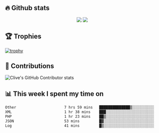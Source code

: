 ## &#128293; Github stats

<!-- GitHub Readme Streak Stats - https://github.com/DenverCoder1/github-readme-streak-stats -->
<p align="center">

<picture>
  <source 
    srcset="https://github-readme-stats.vercel.app/api?username=clivewalkden&count_private=true&show_icons=true&theme=darcula"
    media="(prefers-color-scheme: dark)"
  />
  <source
    srcset="https://github-readme-stats.vercel.app/api?username=clivewalkden&count_private=true&show_icons=true&theme=calm"
    media="(prefers-color-scheme: light), (prefers-color-scheme: no-preference)"
  />
  <img src="https://github-readme-stats.vercel.app/api?username=clivewalkden&count_private=true&show_icons=true&theme=darcula" />
</picture>

<a href="https://git.io/streak-stats" target="_blank">
  <img src="http://github-readme-streak-stats.herokuapp.com?user=clivewalkden&theme=darcula&date_format=j%20M%5B%20Y%5D" />
</a>

</p>

## &#127942; Trophies
[![trophy](https://github-profile-trophy.vercel.app/?username=clivewalkden&theme=onedark)](https://github.com/clivewalkden/github-profile-trophy)

## &#129309; Contributions
![Clive's GitHub Contributor stats](https://github-contributor-stats.vercel.app/api?username=clivewalkden)

## &#128202; This week I spent my time on
<!--START_SECTION:waka-->

```txt
Other                      7 hrs 59 mins   ██████████████▒░░░░░░░░░░   56.92 %
XML                        1 hr 38 mins    ███░░░░░░░░░░░░░░░░░░░░░░   11.66 %
PHP                        1 hr 23 mins    ██▒░░░░░░░░░░░░░░░░░░░░░░   09.96 %
JSON                       53 mins         █▓░░░░░░░░░░░░░░░░░░░░░░░   06.29 %
Log                        41 mins         █▒░░░░░░░░░░░░░░░░░░░░░░░   04.89 %
```

<!--END_SECTION:waka-->

